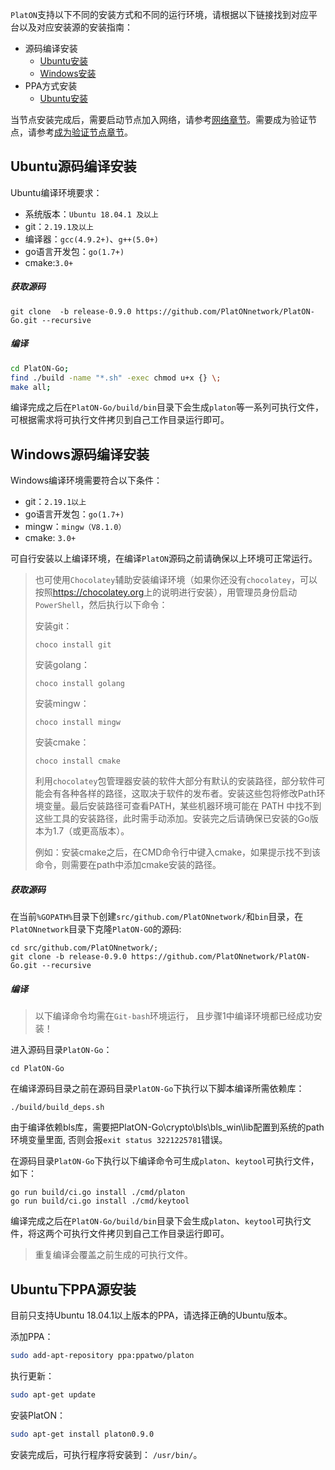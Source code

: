`PlatON`支持以下不同的安装方式和不同的运行环境，请根据以下链接找到对应平台以及对应安装源的安装指南：

- 源码编译安装
  - [Ubuntu安装](#Ubuntu源码编译安装)
  - [Windows安装](#Windows源码编译安装)
- PPA方式安装
  - [Ubuntu安装](#Ubuntu下PPA源安装)

当节点安装完成后，需要启动节点加入网络，请参考[网络章节](/zh-cn/Network/[Chinese-Simplified]-连接公有网络)。需要成为验证节点，请参考[成为验证节点章节](/zh-cn/Node/[Chinese-Simplified]-成为验证节点.md)。

## Ubuntu源码编译安装

Ubuntu编译环境要求：

- 系统版本：`Ubuntu 18.04.1 及以上`
- git：`2.19.1及以上`
- 编译器：`gcc(4.9.2+)`、`g++(5.0+)`
- go语言开发包：`go(1.7+)`
- cmake:`3.0+`

##### 获取源码

```
git clone  -b release-0.9.0 https://github.com/PlatONnetwork/PlatON-Go.git --recursive 
```

##### 编译

```bash
cd PlatON-Go;
find ./build -name "*.sh" -exec chmod u+x {} \;
make all;
```

编译完成之后在`PlatON-Go/build/bin`目录下会生成`platon`等一系列可执行文件，可根据需求将可执行文件拷贝到自己工作目录运行即可。



## Windows源码编译安装

Windows编译环境需要符合以下条件：

- git：`2.19.1以上`
- go语言开发包：`go(1.7+)`
- mingw：`mingw（V8.1.0）`
- cmake: `3.0+`

可自行安装以上编译环境，在编译`PlatON`源码之前请确保以上环境可正常运行。

> 也可使用`Chocolatey`辅助安装编译环境（如果你还没有`chocolatey`，可以按照<https://chocolatey.org>上的说明进行安装），用管理员身份启动`PowerShell`，然后执行以下命令：
>
> 安装git：
>
> ```
> choco install git
> ```
>
> 安装golang：
>
> ```
> choco install golang
> ```
>
> 安装mingw：
>
> ```
> choco install mingw
> ```
>
> 安装cmake：
>
> ```
> choco install cmake
> ```
>
> 利用`chocolatey`包管理器安装的软件大部分有默认的安装路径，部分软件可能会有各种各样的路径，这取决于软件的发布者。安装这些包将修改Path环境变量。最后安装路径可查看PATH，某些机器环境可能在 PATH 中找不到这些工具的安装路径，此时需手动添加。安装完之后请确保已安装的Go版本为1.7（或更高版本）。
>
> 例如：安装cmake之后，在CMD命令行中键入cmake，如果提示找不到该命令，则需要在path中添加cmake安装的路径。

##### 获取源码

在当前`%GOPATH%`目录下创建`src/github.com/PlatONnetwork/`和`bin`目录，在`PlatONnetwork`目录下克隆`PlatON-GO`的源码:

```
cd src/github.com/PlatONnetwork/;
git clone -b release-0.9.0 https://github.com/PlatONnetwork/PlatON-Go.git --recursive
```

##### 编译

> 以下编译命令均需在`Git-bash`环境运行， 且步骤1中编译环境都已经成功安装！

进入源码目录`PlatON-Go`：

```
cd PlatON-Go
```

在编译源码目录之前在源码目录`PlatON-Go`下执行以下脚本编译所需依赖库：

```
./build/build_deps.sh
```
由于编译依赖bls库，需要把PlatON-Go\crypto\bls\bls_win\lib配置到系统的path环境变量里面,
否则会报`exit status 3221225781`错误。

在源码目录`PlatON-Go`下执行以下编译命令可生成`platon`、`keytool`可执行文件，如下：

```
go run build/ci.go install ./cmd/platon
go run build/ci.go install ./cmd/keytool
```

编译完成之后在`PlatON-Go/build/bin`目录下会生成`platon`、`keytool`可执行文件，将这两个可执行文件拷贝到自己工作目录运行即可。

> 重复编译会覆盖之前生成的可执行文件。



## Ubuntu下PPA源安装

目前只支持Ubuntu 18.04.1以上版本的PPA，请选择正确的Ubuntu版本。

添加PPA：

```bash
sudo add-apt-repository ppa:ppatwo/platon
```

执行更新：

```bash
sudo apt-get update
```

安装PlatON：

```bash
sudo apt-get install platon0.9.0
```

安装完成后，可执行程序将安装到： `/usr/bin/`。
